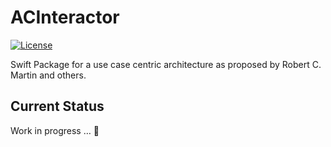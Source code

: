 # ACInteractor
[![License](https://img.shields.io/badge/license-Apache%202.0-blue.svg)](https://raw.githubusercontent.com/appcron/acinteractor/master/LICENSE)

Swift Package for a use case centric architecture as proposed by Robert C. Martin and others.

## Current Status
Work in progress … 🐳

